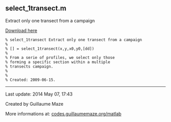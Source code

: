 ## select\_1transect.m ##
Extract only one transect from a campaign

[Download here](http://guillaumemaze.googlecode.com/svn/trunk/matlab/codes/geophysic/select_1transect.m)

```
% select_1transect Extract only one transect from a campaign
%
% [] = select_1transect(x,y,x0,y0,[dd])
% 
% From a serie of profiles, we select only those
% forming a specific section within a multiple
% transects campaign.
%
%
% Created: 2009-06-15.
```

---

Last update: 2014 May 07, 17:43

Created by Guillaume Maze

More informations at: [codes.guillaumemaze.org/matlab](http://codes.guillaumemaze.org/matlab)